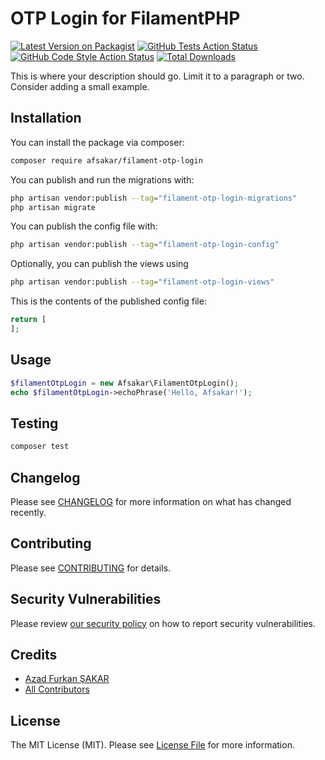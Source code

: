 # OTP Login for FilamentPHP

[![Latest Version on Packagist](https://img.shields.io/packagist/v/afsakar/filament-otp-login.svg?style=flat-square)](https://packagist.org/packages/afsakar/filament-otp-login)
[![GitHub Tests Action Status](https://img.shields.io/github/actions/workflow/status/afsakar/filament-otp-login/run-tests.yml?branch=main&label=tests&style=flat-square)](https://github.com/afsakar/filament-otp-login/actions?query=workflow%3Arun-tests+branch%3Amain)
[![GitHub Code Style Action Status](https://img.shields.io/github/actions/workflow/status/afsakar/filament-otp-login/fix-php-code-styling.yml?branch=main&label=code%20style&style=flat-square)](https://github.com/afsakar/filament-otp-login/actions?query=workflow%3A"Fix+PHP+code+styling"+branch%3Amain)
[![Total Downloads](https://img.shields.io/packagist/dt/afsakar/filament-otp-login.svg?style=flat-square)](https://packagist.org/packages/afsakar/filament-otp-login)



This is where your description should go. Limit it to a paragraph or two. Consider adding a small example.

## Installation

You can install the package via composer:

```bash
composer require afsakar/filament-otp-login
```

You can publish and run the migrations with:

```bash
php artisan vendor:publish --tag="filament-otp-login-migrations"
php artisan migrate
```

You can publish the config file with:

```bash
php artisan vendor:publish --tag="filament-otp-login-config"
```

Optionally, you can publish the views using

```bash
php artisan vendor:publish --tag="filament-otp-login-views"
```

This is the contents of the published config file:

```php
return [
];
```

## Usage

```php
$filamentOtpLogin = new Afsakar\FilamentOtpLogin();
echo $filamentOtpLogin->echoPhrase('Hello, Afsakar!');
```

## Testing

```bash
composer test
```

## Changelog

Please see [CHANGELOG](CHANGELOG.md) for more information on what has changed recently.

## Contributing

Please see [CONTRIBUTING](.github/CONTRIBUTING.md) for details.

## Security Vulnerabilities

Please review [our security policy](../../security/policy) on how to report security vulnerabilities.

## Credits

- [Azad Furkan ŞAKAR](https://github.com/afsakar)
- [All Contributors](../../contributors)

## License

The MIT License (MIT). Please see [License File](LICENSE.md) for more information.
